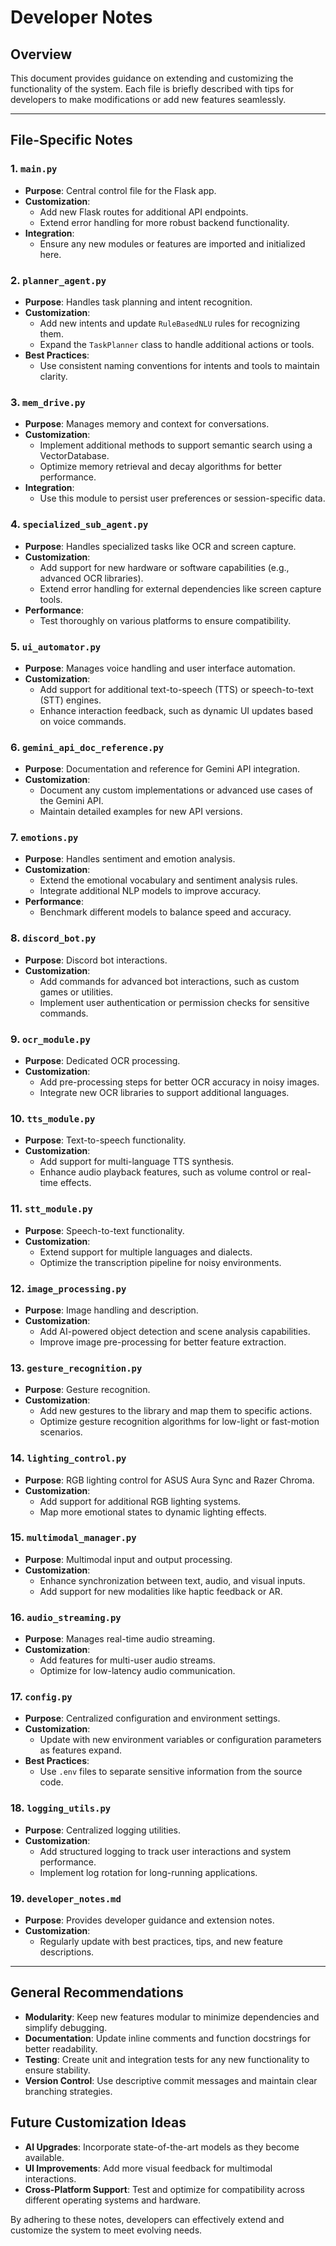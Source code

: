 # Developer Notes

## Overview
This document provides guidance on extending and customizing the functionality of the system. Each file is briefly described with tips for developers to make modifications or add new features seamlessly.

---

## File-Specific Notes

### 1. `main.py`
- **Purpose**: Central control file for the Flask app.
- **Customization**:
  - Add new Flask routes for additional API endpoints.
  - Extend error handling for more robust backend functionality.
- **Integration**:
  - Ensure any new modules or features are imported and initialized here.

### 2. `planner_agent.py`
- **Purpose**: Handles task planning and intent recognition.
- **Customization**:
  - Add new intents and update `RuleBasedNLU` rules for recognizing them.
  - Expand the `TaskPlanner` class to handle additional actions or tools.
- **Best Practices**:
  - Use consistent naming conventions for intents and tools to maintain clarity.

### 3. `mem_drive.py`
- **Purpose**: Manages memory and context for conversations.
- **Customization**:
  - Implement additional methods to support semantic search using a VectorDatabase.
  - Optimize memory retrieval and decay algorithms for better performance.
- **Integration**:
  - Use this module to persist user preferences or session-specific data.

### 4. `specialized_sub_agent.py`
- **Purpose**: Handles specialized tasks like OCR and screen capture.
- **Customization**:
  - Add support for new hardware or software capabilities (e.g., advanced OCR libraries).
  - Extend error handling for external dependencies like screen capture tools.
- **Performance**:
  - Test thoroughly on various platforms to ensure compatibility.

### 5. `ui_automator.py`
- **Purpose**: Manages voice handling and user interface automation.
- **Customization**:
  - Add support for additional text-to-speech (TTS) or speech-to-text (STT) engines.
  - Enhance interaction feedback, such as dynamic UI updates based on voice commands.

### 6. `gemini_api_doc_reference.py`
- **Purpose**: Documentation and reference for Gemini API integration.
- **Customization**:
  - Document any custom implementations or advanced use cases of the Gemini API.
  - Maintain detailed examples for new API versions.

### 7. `emotions.py`
- **Purpose**: Handles sentiment and emotion analysis.
- **Customization**:
  - Extend the emotional vocabulary and sentiment analysis rules.
  - Integrate additional NLP models to improve accuracy.
- **Performance**:
  - Benchmark different models to balance speed and accuracy.

### 8. `discord_bot.py`
- **Purpose**: Discord bot interactions.
- **Customization**:
  - Add commands for advanced bot interactions, such as custom games or utilities.
  - Implement user authentication or permission checks for sensitive commands.

### 9. `ocr_module.py`
- **Purpose**: Dedicated OCR processing.
- **Customization**:
  - Add pre-processing steps for better OCR accuracy in noisy images.
  - Integrate new OCR libraries to support additional languages.

### 10. `tts_module.py`
- **Purpose**: Text-to-speech functionality.
- **Customization**:
  - Add support for multi-language TTS synthesis.
  - Enhance audio playback features, such as volume control or real-time effects.

### 11. `stt_module.py`
- **Purpose**: Speech-to-text functionality.
- **Customization**:
  - Extend support for multiple languages and dialects.
  - Optimize the transcription pipeline for noisy environments.

### 12. `image_processing.py`
- **Purpose**: Image handling and description.
- **Customization**:
  - Add AI-powered object detection and scene analysis capabilities.
  - Improve image pre-processing for better feature extraction.

### 13. `gesture_recognition.py`
- **Purpose**: Gesture recognition.
- **Customization**:
  - Add new gestures to the library and map them to specific actions.
  - Optimize gesture recognition algorithms for low-light or fast-motion scenarios.

### 14. `lighting_control.py`
- **Purpose**: RGB lighting control for ASUS Aura Sync and Razer Chroma.
- **Customization**:
  - Add support for additional RGB lighting systems.
  - Map more emotional states to dynamic lighting effects.

### 15. `multimodal_manager.py`
- **Purpose**: Multimodal input and output processing.
- **Customization**:
  - Enhance synchronization between text, audio, and visual inputs.
  - Add support for new modalities like haptic feedback or AR.

### 16. `audio_streaming.py`
- **Purpose**: Manages real-time audio streaming.
- **Customization**:
  - Add features for multi-user audio streams.
  - Optimize for low-latency audio communication.

### 17. `config.py`
- **Purpose**: Centralized configuration and environment settings.
- **Customization**:
  - Update with new environment variables or configuration parameters as features expand.
- **Best Practices**:
  - Use `.env` files to separate sensitive information from the source code.

### 18. `logging_utils.py`
- **Purpose**: Centralized logging utilities.
- **Customization**:
  - Add structured logging to track user interactions and system performance.
  - Implement log rotation for long-running applications.

### 19. `developer_notes.md`
- **Purpose**: Provides developer guidance and extension notes.
- **Customization**:
  - Regularly update with best practices, tips, and new feature descriptions.

---

## General Recommendations
- **Modularity**: Keep new features modular to minimize dependencies and simplify debugging.
- **Documentation**: Update inline comments and function docstrings for better readability.
- **Testing**: Create unit and integration tests for any new functionality to ensure stability.
- **Version Control**: Use descriptive commit messages and maintain clear branching strategies.

## Future Customization Ideas
- **AI Upgrades**: Incorporate state-of-the-art models as they become available.
- **UI Improvements**: Add more visual feedback for multimodal interactions.
- **Cross-Platform Support**: Test and optimize for compatibility across different operating systems and hardware.

By adhering to these notes, developers can effectively extend and customize the system to meet evolving needs.

